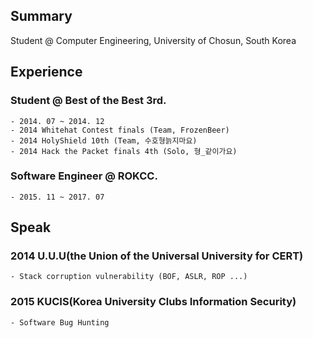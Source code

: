 ## Summary

Student @ Computer Engineering, University of Chosun, South Korea

## Experience

### Student @ Best of the Best 3rd.
	- 2014. 07 ~ 2014. 12
	- 2014 Whitehat Contest finals (Team, FrozenBeer)
	- 2014 HolyShield 10th (Team, 수호형늙지마요)
	- 2014 Hack the Packet finals 4th (Solo, 형_같이가요)

### Software Engineer @ ROKCC.
	- 2015. 11 ~ 2017. 07

## Speak

### 2014 U.U.U(the Union of the Universal University for CERT)
	- Stack corruption vulnerability (BOF, ASLR, ROP ...)

### 2015 KUCIS(Korea University Clubs Information Security)
	- Software Bug Hunting
